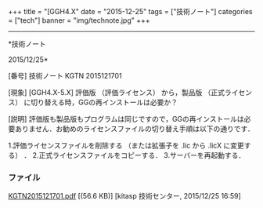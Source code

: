 ﻿+++
title = "[GGH4.X"
date = "2015-12-25"
tags = ["技術ノート"]
categories = ["tech"]
banner = "img/technote.jpg"
+++

-----------------------------------------------------------------------------------------------------------------------------

*技術ノート

2015/12/25*


[番号]
技術ノート KGTN 2015121701

[現象]
[GGH4.X-5.X] 評価版 （評価ライセンス） から，製品版 （正式ライセンス）
に切り替える時，GGの再インストールは必要か？

[説明]
評価版も製品版もプログラムは同じですので，GGの再インストールは必要ありません．お勧めのライセンスファイルの切り替え手順は以下の通りです．

1.評価ライセンスファイルを削除する （または拡張子を .lic から .licX
に変更する） ．
2.正式ライセンスファイルをコピーする．
3.サーバーを再起動する．


### ファイル

 
 


[KGTN2015121701.pdf](http://techreport.kitasp.net/attachments/download/2404/KGTN2015121701.pdf)
 [(56.6 KB)] [kitasp 技術センター, 2015/12/25
16:59]


 


 

